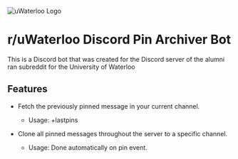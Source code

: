 ![uWaterloo Logo](https://uwaterloo.ca/brand/sites/ca.brand/files/uploads/images/universityofwaterloo_logo_horiz_bk_0.png)
# r/uWaterloo Discord Pin Archiver Bot
This is a Discord bot that was created for the Discord server of the alumni ran subreddit for the University of Waterloo

## Features

* Fetch the previously pinned message in your current channel. 
  * Usage: +lastpins

* Clone all pinned messages throughout the server to a specific channel.
  * Usage: Done automatically on pin event. 
  

